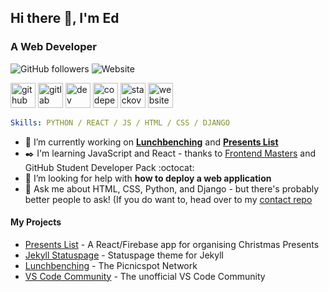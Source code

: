 ## Hi there 👋, I'm Ed
### A Web Developer

<!--
**edapm/edapm** is a ✨ _special_ ✨ repository because its `README.md` (this file) appears on your GitHub profile.

Here are some ideas to get you started: -->

![GitHub followers](https://img.shields.io/github/followers/edapm?style=flat-square)
![Website](https://img.shields.io/website?label=forgenst.com&logo=ghost&style=flat-square&url=https%3A%2F%2Fforgenst.com)

[<img src='https://cdn.jsdelivr.net/npm/simple-icons@3.0.1/icons/github.svg' alt='github' height='40'>](https://github.com/edapm) [<img src='https://cdn.jsdelivr.net/npm/simple-icons@3.0.1/icons/gitlab.svg' alt='gitlab' height='40'>](https://gitlab.com/edapm)  [<img src='https://cdn.jsdelivr.net/npm/simple-icons@3.0.1/icons/dev-dot-to.svg' alt='dev' height='40'>](https://dev.to/edapm)  [<img src='https://cdn.jsdelivr.net/npm/simple-icons@3.0.1/icons/codepen.svg' alt='codepen' height='40'>](https://codepen.io/edapm)  [<img src='https://cdn.jsdelivr.net/npm/simple-icons@3.0.1/icons/stackoverflow.svg' alt='stackoverflow' height='40'>](https://stackoverflow.com/users/12993670)  [<img src='https://cdn.jsdelivr.net/npm/simple-icons@3.0.1/icons/icloud.svg' alt='website' height='40'>](https://forgenst.com)

```yaml
Skills: PYTHON / REACT / JS / HTML / CSS / DJANGO
```

- 🔭 I’m currently working on [**Lunchbenching**](https://github.com/lunchbenching) and [**Presents List**](https://github.com/edapm/presents-list)
- ✒️ I'm learning JavaScript and React - thanks to [Frontend Masters](https://frontendmasters.com) and GitHub Student Developer Pack :octocat:
- 🤔 I’m looking for help with **how to deploy a web application**
- 💬 Ask me about HTML, CSS, Python, and Django - but there's probably better people to ask! (If you do want to, head over to my [contact repo](https://github.com/edapm/contact)


#### My Projects

<!--- [Zadok](https://github.com/edapm/zadok) - Summer project. Python todolist program-->
- [Presents List](https://github.com/edapm/presents-list) - A React/Firebase app for organising Christmas Presents
- [Jekyll Statuspage](https://github.com/forgenst/jekyll-statuspage) - Statuspage theme for Jekyll
- [Lunchbenching](https://github.com/lunchbenching) - The Picnicspot Network
- [VS Code Community](https://github.com/vscodecommunity) - The unofficial VS Code Community
